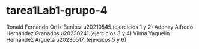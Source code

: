 # tarea1Lab1-grupo-4
Ronald Fernando Ortíz Benítez u20210545.(ejercicios 1 y 2)
Adonay Alfredo Hernández Granados u20230241.(ejercicios 3 y 4)
Vilma Yaquelin Hernández Argueta u20230517. (ejercicos 5 y 6)
